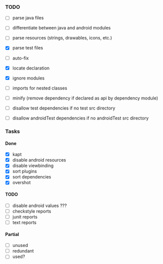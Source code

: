 ### TODO

- [ ] parse java files
- [ ] differentiate between java and android modules
- [ ] parse resources (strings, drawables, icons, etc.)
- [X] parse test files
- [ ] auto-fix
- [X] locate declaration
- [X] ignore modules
- [ ] imports for nested classes
- [ ] minify (remove dependency if declared as api by dependency module)
- [ ] disallow test dependencies if no test src directory
- [ ] disallow androidTest dependencies if no androidTest src directory


### Tasks

#### Done
- [X] kapt
- [X] disable android resources
- [X] disable viewbinding
- [X] sort plugins
- [X] sort dependencies
- [X] overshot

#### TODO
- [ ] disable android values ???
- [ ] checkstyle reports
- [ ] junit reports
- [ ] text reports

#### Partial
- [ ] unused
- [ ] redundant
- [ ] used?
